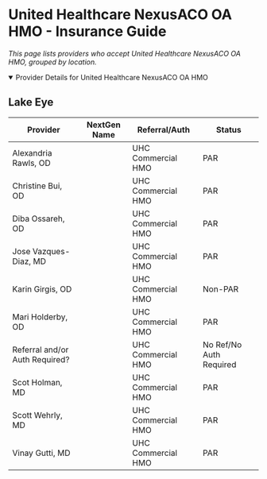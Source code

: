 # United Healthcare NexusACO OA HMO - Insurance Guide

*This page lists providers who accept United Healthcare NexusACO OA HMO, grouped by location.*

<details open><summary>Provider Details for United Healthcare NexusACO OA HMO</summary>

## Lake Eye 

| Provider | NextGen Name | Referral/Auth | Status |
|----------|-------------|--------------|--------|
| Alexandria Rawls, OD |  | UHC Commercial HMO | PAR |
| Christine Bui, OD |  | UHC Commercial HMO | PAR |
| Diba Ossareh, OD |  | UHC Commercial HMO | PAR |
| Jose Vazques-Diaz, MD |  | UHC Commercial HMO | PAR |
| Karin Girgis, OD |  | UHC Commercial HMO | Non-PAR |
| Mari Holderby, OD |  | UHC Commercial HMO | PAR |
| Referral and/or Auth Required? |  | UHC Commercial HMO | No Ref/No Auth Required |
| Scot Holman, MD |  | UHC Commercial HMO | PAR |
| Scott Wehrly, MD |  | UHC Commercial HMO | PAR |
| Vinay Gutti, MD |  | UHC Commercial HMO | PAR |

</details>

